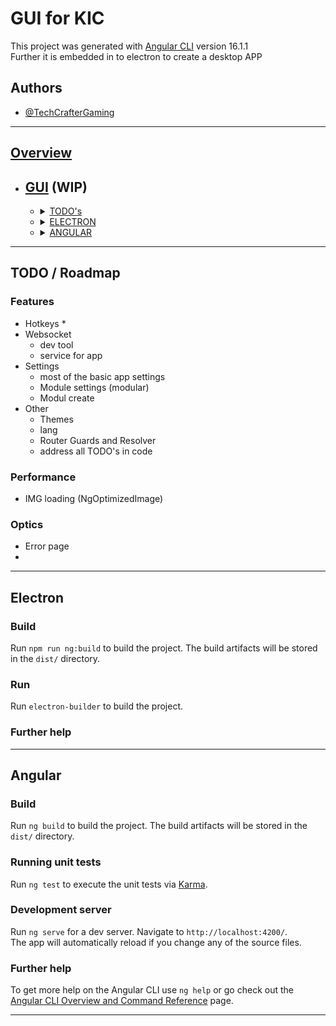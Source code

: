 # GUI for KIC

This project was generated with [Angular CLI](https://github.com/angular/angular-cli) version 16.1.1 \
Further it is embedded in to electron to create a desktop APP

## Authors

- [@TechCrafterGaming](https://github.com/TechCrafterGaming)

---

## [Overview](../README.md)

- [GUI](./app/README.md) (WIP)
  -
  - <details>

    [<summary>TODO's](#todo)</summary>
    This is a quick idea of what is still todo.

    - [Features](#todo_features)
    - [Performance](#todo_performance)
    - [Optics](#todo_look)
    
    </details>
  - <details>

    [<summary>ELECTRON](#electron)</summary>
    This is a quick rundown on the Electron Framework.

    - [Build](#electron_build)
    - [Run](#electron_run)
    - [Further help](#electron_help)
    
    </details>
  - <details>

    [<summary>ANGULAR](#angular)</summary>
    This is a quick rundown on the Angular Framework.

    - [Build](#angular_build)
    - [Running unit tests](#angular_tests)
    - [Development server](#angular_dev_server)
    - [Further help](#angular_help)
    
    </details>

---

## TODO / Roadmap


### <a id="todo_features">Features
* Hotkeys
  * 
* Websocket
  * dev tool
  * service for app
* Settings
  * most of the basic app settings
  * Module settings (modular)
  * Modul create
* Other
  * Themes
  * lang
  * Router Guards and Resolver
  * address all TODO's in code

### <a id="todo_performance">Performance
* IMG loading (NgOptimizedImage)

### <a id="todo_look">Optics
* Error page
* 

---

## Electron

### <a id="electron_build">Build

Run `npm run ng:build` to build the project. The build artifacts will be stored in the `dist/` directory.


### <a id="electron_run">Run

Run `electron-builder` to build the project.

### <a id="electron_help">Further help

---

## Angular

### <a id="angular_build">Build

Run `ng build` to build the project. The build artifacts will be stored in the `dist/` directory.

### <a id="angular_tests">Running unit tests

Run `ng test` to execute the unit tests via [Karma](https://karma-runner.github.io).

### <a id="angular_dev_server">Development server

Run `ng serve` for a dev server. Navigate to `http://localhost:4200/`. \
The app will automatically reload if you change any of the source files.

### <a id="angular_help">Further help

To get more help on the Angular CLI use `ng help` or go check out the [Angular CLI Overview and Command Reference](https://angular.io/cli) page.

---
